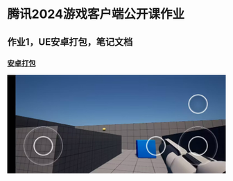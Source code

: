 # 腾讯2024游戏客户端公开课作业
## 作业1，UE安卓打包，笔记文档
### [安卓打包](https://a6h9bzw94e.feishu.cn/docx/OxtpdDgAEob3KQxWQfGcZu6knKX?from=from_copylink)
![打包好的安卓程序](/markdownImg/AndroidPackage.jpg)